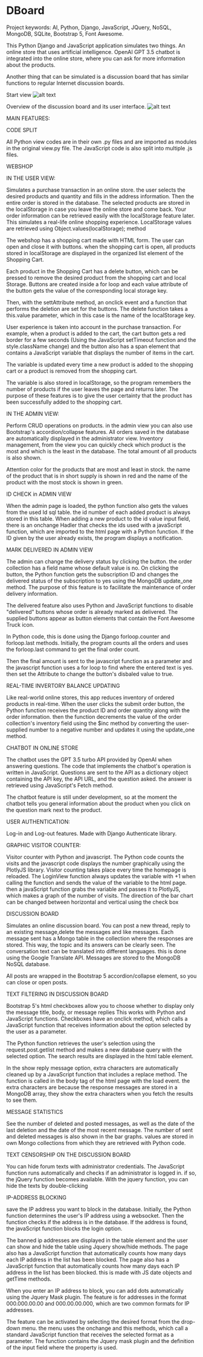 # DBoard

Project keywords: AI, Python, Django, JavaScript, JQuery, NoSQL, MongoDB, SQLite, Bootstrap 5, Font Awesome.

This Python Django and JavaScript application simulates two things. An online store that uses artificial intelligence. OpenAI GPT 3.5 chatbot is integrated into the online store, where you can ask for more information about the products.

Another thing that can be simulated is a discussion board that has similar functions to regular Internet discussion boards.

Start view
![alt text](DBoard.png)


Overview of the discussion board and its user interface.
![alt text](DboardUI.png)

MAIN FEATURES:

CODE SPLIT 

All Python view codes are in their own .py files and are imported as modules in the original view.py file. The JavaScript code is also split into multiple .js files.

WEBSHOP

IN THE USER VIEW:

Simulates a purchase transaction in an online store. the user selects the desired products and quantity and fills in the address information. Then the entire order is stored in the database.
The selected products are stored in the localStorage in case you leave the online store and come back. Your order information can be retrieved easily with the localStorage feature later. This simulates a real-life online shopping experience. LocalStorage values ​​are retrieved using Object.values(localStorage); method

The webshop has a shopping cart made with HTML form. The user can open and close it with buttons. when the shopping cart is open, all products stored in localStorage are displayed in the organized list element of the Shopping Cart.

Each product in the Shopping Cart has a delete button, which can be pressed to remove the desired product from the shopping cart and local Storage. Buttons are created inside a for loop and each value attribute of the button gets the value of the corresponding local storage key.

Then, with the settAttribute method, an onclick event and a function that performs the deletion are set for the buttons. The delete function takes a this.value parameter, which in this case is the name of the localStorage key.

User experience is taken into account in the purchase transaction.
For example, when a product is added to the cart, the cart button gets a red border for a few seconds (Using the JavaScript setTimeout function and the style.className change) and the button also has a span element that contains a JavaScript variable that displays the number of items in the cart.

The variable is updated every time a new product is added to the shopping cart or a product is removed from the shopping cart.

The variable is also stored in localStorage, so the program remembers the number of products if the user leaves the page and returns later.
The purpose of these features is to give the user certainty that the product has been successfully added to the shopping cart.


IN THE ADMIN VIEW:

Perform CRUD operations on products. in the admin view you can also use Bootstrap's accordion/collapse features. All orders saved in the database are automatically displayed in the administrator view.
Inventory management, from the view you can quickly check which product is the most and which is the least in the database. The total amount of all products is also shown.

Attention color for the products that are most and least in stock.
the name of the product that is in short supply is shown in red and the name of the product with the most stock is shown in green.

ID CHECK in ADMIN VIEW

When the admin page is loaded, the python function also gets the values ​​from the used Id sql table. the id number of each added product is always stored in this table. When adding a new product to the id value input field, there is an onchange Hadler that checks the ids used with a javaScript function, which are imported to the html page with a Python function. If the ID given by the user already exists, the program displays a notification.

MARK DELIVERED IN ADMIN VIEW

The admin can change the delivery status by clicking the button. the order collection has a field name whose default value is no. On clicking the button, the Python function gets the subscription ID and changes the delivered status of the subscription to yes using the MongoDB update_one method.
The purpose of this feature is to facilitate the maintenance of order delivery information.

The delivered feature also uses Python and JavaScript functions to disable "delivered" buttons whose order is already marked as delivered. The supplied buttons appear as button elements that contain the Font Awesome Truck icon.

In Python code, this is done using the Django forloop.counter and forloop.last methods.
Initially, the program counts all the orders and uses the forloop.last command to get the final order count. 

Then the final amount is sent to the javascript function as a parameter and the javascript function uses a for loop to find where the entered text is yes. then set the Attribute to change the button's disbaled value to true.

REAL-TIME INVERTORY BALANCE UPDATING

Like real-world online stores, this app reduces inventory of ordered products in real-time.
When the user clicks the submit order button, the Python function receives the product ID and order quantity along with the order information. then the function decrements the value of the order collection's inventory field using the $inc method by converting the user-supplied number to a negative number and updates it using the update_one method.

CHATBOT IN ONLINE STORE

The chatbot uses the GPT 3.5 turbo API provided by OpenAI when answering questions. The code that implements the chatbot's operation is written in JavaScript. Questions are sent to the API as a dictionary object containing the API key, the API URL, and the question asked.
the answer is retrieved using JavaScript's Fetch method.

The chatbot feature is still under development, so at the moment the chatbot tells you general information about the product when you click on the question mark next to the product.

USER AUTHENTICATION:

Log-in and Log-out features. Made with Django Authenticate library.

GRAPHIC VISITOR COUNTER:

Visitor counter with Python and javascript. The Python code counts the visits and the javascript code displays the number graphically using the PlotlyJS library. Visitor counting takes place every time the homepage is reloaded. The LoginView function always updates the variable with +1 when calling the function and sends the value of the variable to the html page. then a javaScript function grabs the variable and passes it to PlotlyJS, which makes a graph of the number of visits.
The direction of the bar chart can be changed between horizontal and vertical using the check box

DISCUSSION BOARD

Simulates an online discussion board. You can post a new thread, reply to an existing message,delete the messages and like messages. Each message sent has a Mongo table in the collection where the responses are stored. This way, the topic and its answers can be clearly seen.
The conversation text can be translated into different languages. this is done using the Google Translate API. Messages are stored to the MongoDB NoSQL database.

All posts are wrapped in the Bootstrap 5 accordion/collapse element, so you can close or open posts.

TEXT FILTERING IN DISCUSSION BOARD

Bootstrap 5's html checkboxes allow you to choose whether to display only the message title, body, or message replies This works with Python and JavaScript functions. 
Checkboxes have an onclick method, which calls a JavaScript function that receives information about the option selected by the user as a parameter.

The Python function retrieves the user's selection using the request.post.getlist method and makes a new database query with the selected option. The search results are displayed in the html table element.


In the show reply message option, extra characters are automatically cleaned up by a JavaScript function that includes a replace method. The function is called in the body tag of the html page with the load event.
the extra characters are because the response messages are stored in a MongoDB array, they show the extra characters when you fetch the results to see them.

MESSAGE STATISTICS

See the number of deleted and posted messages, as well as the date of the last deletion and the date of the most recent message. The number of sent and deleted messages is also shown in the bar graphs.
values ​​are stored in own Mongo collections from which they are retrieved with Python code.

TEXT CENSORSHIP ON THE DISCUSSION BOARD

You can hide forum texts with administrator credentials. The JavaScript function runs automatically and checks if an administrator is logged in. if so, the jQuery function becomes available. With the jquery function, you can hide the texts by double-clicking

IP-ADDRESS BLOCKING

save the IP address you want to block in the database. Initially, the Python function determines the user's IP address using a websocket. Then the function checks if the address is in the database. If the address is found, the javaScript function blocks the login option.

The banned ip addresses are displayed in the table element and the user can show and hide the table using Jquery show/hide methods. The page also has a JavaScript function that automatically counts how many days each IP address in the list has been blocked. The page also has a JavaScript function that automatically counts how many days each IP address in the list has been blocked. this is made with JS date objects and getTime methods.

When you enter an IP address to block, you can add dots automatically using the Jquery Mask plugin.
The feature is for addresses in the format 000.000.00.00 and 000.00.00.000, which are two common formats for IP addresses.

The feature can be activated by selecting the desired format from the drop-down menu. 
the menu uses the onchange and this methods, which call a standard JavaScript function that receives the selected format as a parameter. The function contains the Jquery mask plugin and the definition of the input field where the property is used.




